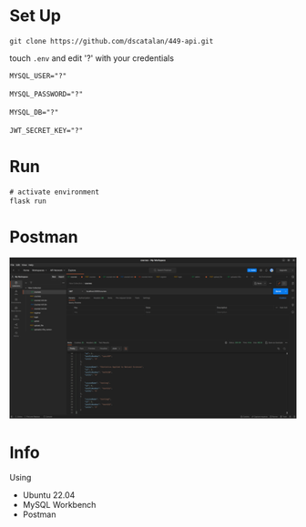 # Set Up

```shell
git clone https://github.com/dscatalan/449-api.git
```

touch `.env` and edit '?' with your credentials

```
MYSQL_USER="?"

MYSQL_PASSWORD="?"

MYSQL_DB="?"

JWT_SECRET_KEY="?"
```

# Run
```shell
# activate environment
flask run
```

# Postman 

![image-20230410232233707](README.assets/image-20230410232233707.png)



# Info
Using
- Ubuntu 22.04
- MySQL Workbench
- Postman